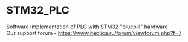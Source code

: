 # STM32_PLC
Software Implementation of PLC with STM32 "bluepill" hardware </br>
Our support forum - https://www.iteplica.ru/forum/viewforum.php?f=7 </br>
